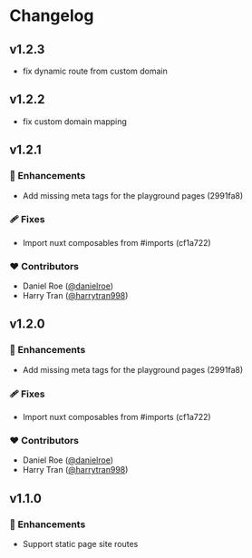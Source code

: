 # Changelog


## v1.2.3

- fix dynamic route from custom domain

## v1.2.2

- fix custom domain mapping

## v1.2.1


### 🚀 Enhancements

- Add missing meta tags for the playground pages (2991fa8)

### 🩹 Fixes

- Import nuxt composables from #imports (cf1a722)

### ❤️  Contributors

- Daniel Roe ([@danielroe](http://github.com/danielroe))
- Harry Tran ([@harrytran998](http://github.com/harrytran998))

## v1.2.0


### 🚀 Enhancements

- Add missing meta tags for the playground pages (2991fa8)

### 🩹 Fixes

- Import nuxt composables from #imports (cf1a722)

### ❤️  Contributors

- Daniel Roe ([@danielroe](http://github.com/danielroe))
- Harry Tran ([@harrytran998](http://github.com/harrytran998))

## v1.1.0


### 🚀 Enhancements

- Support static page site routes
